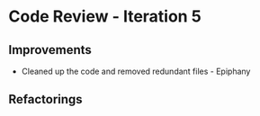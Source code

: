 # Code Review - Iteration 5

## Improvements
- Cleaned up the code and removed redundant files - Epiphany

## Refactorings

